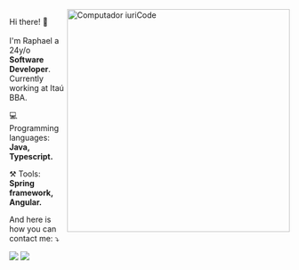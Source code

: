 <img src="https://raw.githubusercontent.com/MicaelliMedeiros/micaellimedeiros/master/image/computer-illustration.png" min-width="400px" max-width="400px" width="400px" align="right" alt="Computador iuriCode">

<p align="left"> 
  Hi there! 👋 <br><br>I'm Raphael a 24y/o <strong>Software Developer</strong>.<br>
  Currently working at Itaú BBA.
</p>

<p align="left">
  💻 Programming languages: <strong>Java, Typescript.</strong>
</p>

<p align="left">
  ⚒ Tools: <strong>Spring framework, Angular.</strong>
</p>

<p align="left">
   And here is how you can contact me: ⤵️
</p>

<p align="left">
  <a href="#" alt="Gmail">
  <img src="https://img.shields.io/badge/-Gmail-FF0000?style=flat-square&labelColor=FF0000&logo=gmail&logoColor=white&link=LINK-DO-SEU-EMAIL" /></a>

  <a href="#" alt="Linkedin">
  <img src="https://img.shields.io/badge/-Linkedin-0e76a8?style=flat-square&logo=Linkedin&logoColor=white&link=[ramagalhaes](https://www.linkedin.com/in/ramagalhaes/)" /></a>
</p>  
